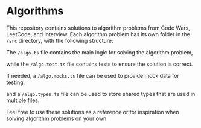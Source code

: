 # Algorithms

This repository contains solutions to algorithm problems from Code Wars, LeetCode, and Interview. 
Each algorithm problem has its own folder in the `/src` directory, with the following structure:


The `/algo.ts` file contains the main logic for solving the algorithm problem, 

while the `/algo.test.ts` file contains tests to ensure the solution is correct. 

If needed, a `/algo.mocks.ts` file can be used to provide mock data for testing, 

and a `/algo.types.ts` file can be used to store shared types that are used in multiple files.

Feel free to use these solutions as a reference or for inspiration when solving algorithm problems on your own.
